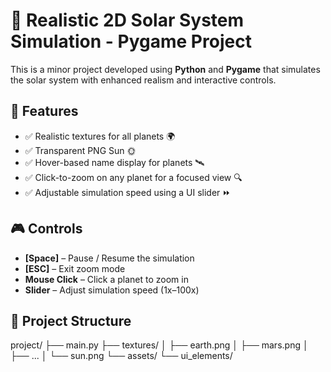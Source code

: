 # 🌌 Realistic 2D Solar System Simulation - Pygame Project

This is a minor project developed using **Python** and **Pygame** that simulates the solar system with enhanced realism and interactive controls.

## 🚀 Features

- ✅ Realistic textures for all planets 🌍
- ✅ Transparent PNG Sun 🌞
- ✅ Hover-based name display for planets 🛰️
- ✅ Click-to-zoom on any planet for a focused view 🔍
- ✅ Adjustable simulation speed using a UI slider ⏩

## 🎮 Controls

- **[Space]** – Pause / Resume the simulation  
- **[ESC]** – Exit zoom mode  
- **Mouse Click** – Click a planet to zoom in  
- **Slider** – Adjust simulation speed (1x–100x)

## 📂 Project Structure

project/
├── main.py
├── textures/
│ ├── earth.png
│ ├── mars.png
│ ├── ...
│ └── sun.png
└── assets/
└── ui_elements/
